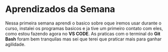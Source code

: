 # Aprendizados da Semana

Nessa primeira semana aprendi o basico sobre oque iremos usar durante o curso,
instalei os programas basicos e ja tive um primeiro contato com eles, como estou
fazendo agora no **VS CODE**. As praticas com o terminal do **Git Bash** foram bem tranquilas
mas sei que terei que praticar mais para ganhar agilidade.
